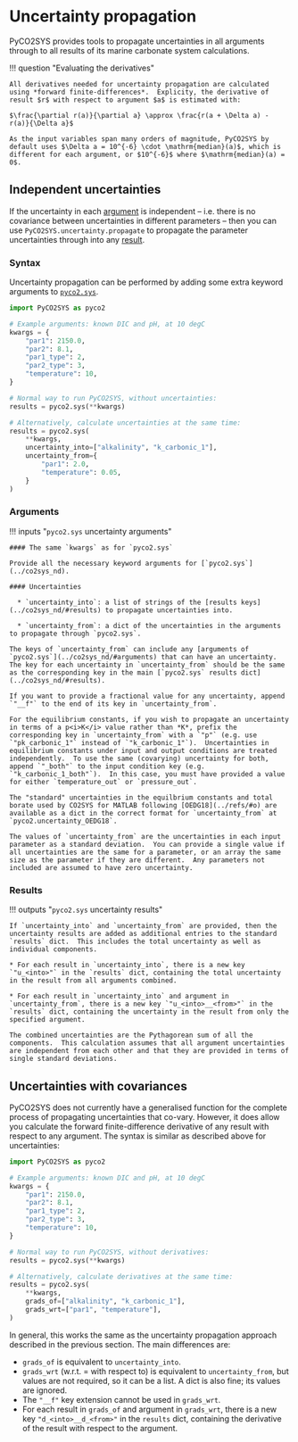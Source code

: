 # Uncertainty propagation

PyCO2SYS provides tools to propagate uncertainties in all arguments through to all results of its marine carbonate system calculations.

!!! question "Evaluating the derivatives"

    All derivatives needed for uncertainty propagation are calculated using *forward finite-differences*.  Explicity, the derivative of result $r$ with respect to argument $a$ is estimated with:

    $\frac{\partial r(a)}{\partial a} \approx \frac{r(a + \Delta a) - r(a)}{\Delta a}$

    As the input variables span many orders of magnitude, PyCO2SYS by default uses $\Delta a = 10^{-6} \cdot \mathrm{median}(a)$, which is different for each argument, or $10^{-6}$ where $\mathrm{median}(a) = 0$.

## Independent uncertainties

If the uncertainty in each [argument](../co2sys_nd/#arguments) is independent – i.e. there is no covariance between uncertainties in different parameters – then you can use `PyCO2SYS.uncertainty.propagate` to propagate the parameter uncertainties through into any [result](../co2sys_nd/#results).

### Syntax

Uncertainty propagation can be performed by adding some extra keyword arguments to [`pyco2.sys`](../co2sys_nd).

```python
import PyCO2SYS as pyco2

# Example arguments: known DIC and pH, at 10 degC
kwargs = {
    "par1": 2150.0,
    "par2": 8.1,
    "par1_type": 2,
    "par2_type": 3,
    "temperature": 10,
}

# Normal way to run PyCO2SYS, without uncertainties:
results = pyco2.sys(**kwargs)

# Alternatively, calculate uncertainties at the same time:
results = pyco2.sys(
    **kwargs,
    uncertainty_into=["alkalinity", "k_carbonic_1"],
    uncertainty_from={
        "par1": 2.0,
        "temperature": 0.05,
    }
)
```

### Arguments

!!! inputs "`pyco2.sys` uncertainty arguments"

    #### The same `kwargs` as for `pyco2.sys`

    Provide all the necessary keyword arguments for [`pyco2.sys`](../co2sys_nd).

    #### Uncertainties

      * `uncertainty_into`: a list of strings of the [results keys](../co2sys_nd/#results) to propagate uncertainties into.

      * `uncertainty_from`: a dict of the uncertainties in the arguments to propagate through `pyco2.sys`.

    The keys of `uncertainty_from` can include any [arguments of `pyco2.sys`](../co2sys_nd/#arguments) that can have an uncertainty.  The key for each uncertainty in `uncertainty_from` should be the same as the corresponding key in the main [`pyco2.sys` results dict](../co2sys_nd/#results).

    If you want to provide a fractional value for any uncertainty, append `"__f"` to the end of its key in `uncertainty_from`.
    
    For the equilibrium constants, if you wish to propagate an uncertainty in terms of a p<i>K</i> value rather than *K*, prefix the corresponding key in `uncertainty_from` with a `"p"` (e.g. use `"pk_carbonic_1"` instead of `"k_carbonic_1"`).  Uncertainties in equilibrium constants under input and output conditions are treated independently.  To use the same (covarying) uncertainty for both, append `"_both"` to the input condition key (e.g. `"k_carbonic_1_both"`).  In this case, you must have provided a value for either `temperature_out` or `pressure_out`.
    
    The "standard" uncertainties in the equilbrium constants and total borate used by CO2SYS for MATLAB following [OEDG18](../refs/#o) are available as a dict in the correct format for `uncertainty_from` at `pyco2.uncertainty_OEDG18`.

    The values of `uncertainty_from` are the uncertainties in each input parameter as a standard deviation.  You can provide a single value if all uncertainties are the same for a parameter, or an array the same size as the parameter if they are different.  Any parameters not included are assumed to have zero uncertainty.

### Results

!!! outputs "`pyco2.sys` uncertainty results"

    If `uncertainty_into` and `uncertainty_from` are provided, then the uncertainty results are added as additional entries to the standard `results` dict.  This includes the total uncertainty as well as individual components.
    
    * For each result in `uncertainty_into`, there is a new key `"u_<into>"` in the `results` dict, containing the total uncertainty in the result from all arguments combined.

    * For each result in `uncertainty_into` and argument in `uncertainty_from`, there is a new key `"u_<into>__<from>"` in the `results` dict, containing the uncertainty in the result from only the specified argument.

    The combined uncertainties are the Pythagorean sum of all the components.  This calculation assumes that all argument uncertainties are independent from each other and that they are provided in terms of single standard deviations.

## Uncertainties with covariances

PyCO2SYS does not currently have a generalised function for the complete process of propagating uncertainties that co-vary.  However, it does allow you calculate the forward finite-difference derivative of any result with respect to any argument.  The syntax is similar as described above for uncertainties:

```python
import PyCO2SYS as pyco2

# Example arguments: known DIC and pH, at 10 degC
kwargs = {
    "par1": 2150.0,
    "par2": 8.1,
    "par1_type": 2,
    "par2_type": 3,
    "temperature": 10,
}

# Normal way to run PyCO2SYS, without derivatives:
results = pyco2.sys(**kwargs)

# Alternatively, calculate derivatives at the same time:
results = pyco2.sys(
    **kwargs,
    grads_of=["alkalinity", "k_carbonic_1"],
    grads_wrt=["par1", "temperature"],
)
```

 In general, this works the same as the uncertainty propagation approach described in the previous section.  The main differences are:

  * `grads_of` is equivalent to `uncertainty_into`.
  * `grads_wrt` (w.r.t. = with respect to) is equivalent to `uncertainty_from`, but values are not required, so it can be a list.  A dict is also fine; its values are ignored.
  * The `"__f"` key extension cannot be used in `grads_wrt`.
  * For each result in `grads_of` and argument in `grads_wrt`, there is a new key `"d_<into>__d_<from>"` in the `results` dict, containing the derivative of the result with respect to the argument.
